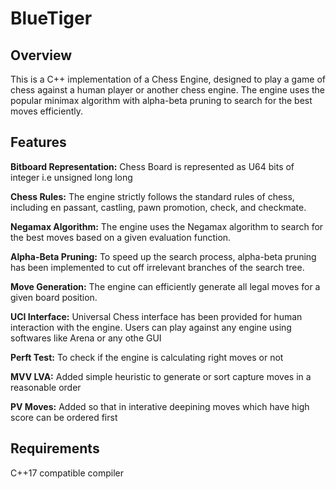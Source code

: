 # BlueTiger

## Overview
This is a C++ implementation of a Chess Engine, designed to play a game of chess against a human player or another chess engine. The engine uses the popular minimax algorithm with alpha-beta pruning to search for the best moves efficiently.

## Features
**Bitboard Representation:** Chess Board is represented as U64 bits of integer i.e unsigned long long 

**Chess Rules:** The engine strictly follows the standard rules of chess, including en passant, castling, pawn promotion, check, and checkmate.

**Negamax Algorithm:** The engine uses the Negamax algorithm to search for the best moves based on a given evaluation function. 

**Alpha-Beta Pruning:** To speed up the search process, alpha-beta pruning has been implemented to cut off irrelevant branches of the search tree.

**Move Generation:** The engine can efficiently generate all legal moves for a given board position.

**UCI Interface:** Universal Chess interface has been provided for human interaction with the engine. Users can play against any engine using softwares like   Arena or any othe GUI

**Perft Test:** To check if the engine is calculating right moves or not

**MVV LVA:** Added simple heuristic to generate or sort capture moves in a reasonable order

**PV Moves:** Added so that in interative deepining moves which have high score can be ordered first

## Requirements
C++17 compatible compiler


